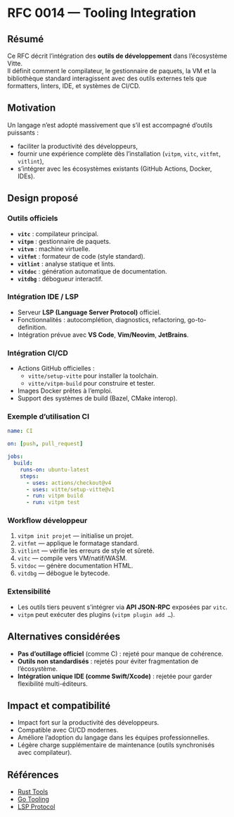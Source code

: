 # RFC 0014 — Tooling Integration

## Résumé
Ce RFC décrit l’intégration des **outils de développement** dans l’écosystème Vitte.  
Il définit comment le compilateur, le gestionnaire de paquets, la VM et la bibliothèque standard interagissent avec des outils externes tels que formatters, linters, IDE, et systèmes de CI/CD.

## Motivation
Un langage n’est adopté massivement que s’il est accompagné d’outils puissants :  
- faciliter la productivité des développeurs,  
- fournir une expérience complète dès l’installation (`vitpm`, `vitc`, `vitfmt`, `vitlint`),  
- s’intégrer avec les écosystèmes existants (GitHub Actions, Docker, IDEs).  

## Design proposé

### Outils officiels
- **`vitc`** : compilateur principal.  
- **`vitpm`** : gestionnaire de paquets.  
- **`vitvm`** : machine virtuelle.  
- **`vitfmt`** : formateur de code (style standard).  
- **`vitlint`** : analyse statique et lints.  
- **`vitdoc`** : génération automatique de documentation.  
- **`vitdbg`** : débogueur interactif.  

### Intégration IDE / LSP
- Serveur **LSP (Language Server Protocol)** officiel.  
- Fonctionnalités : autocomplétion, diagnostics, refactoring, go-to-definition.  
- Intégration prévue avec **VS Code**, **Vim/Neovim**, **JetBrains**.  

### Intégration CI/CD
- Actions GitHub officielles :  
  - `vitte/setup-vitte` pour installer la toolchain.  
  - `vitte/vitpm-build` pour construire et tester.  
- Images Docker prêtes à l’emploi.  
- Support des systèmes de build (Bazel, CMake interop).  

### Exemple d’utilisation CI
```yaml
name: CI

on: [push, pull_request]

jobs:
  build:
    runs-on: ubuntu-latest
    steps:
      - uses: actions/checkout@v4
      - uses: vitte/setup-vitte@v1
      - run: vitpm build
      - run: vitpm test
```

### Workflow développeur
1. `vitpm init projet` — initialise un projet.  
2. `vitfmt` — applique le formatage standard.  
3. `vitlint` — vérifie les erreurs de style et sûreté.  
4. `vitc` — compile vers VM/natif/WASM.  
5. `vitdoc` — génère documentation HTML.  
6. `vitdbg` — débogue le bytecode.  

### Extensibilité
- Les outils tiers peuvent s’intégrer via **API JSON-RPC** exposées par `vitc`.  
- `vitpm` peut exécuter des plugins (`vitpm plugin add …`).  

## Alternatives considérées
- **Pas d’outillage officiel** (comme C) : rejeté pour manque de cohérence.  
- **Outils non standardisés** : rejetés pour éviter fragmentation de l’écosystème.  
- **Intégration unique IDE (comme Swift/Xcode)** : rejetée pour garder flexibilité multi-éditeurs.  

## Impact et compatibilité
- Impact fort sur la productivité des développeurs.  
- Compatible avec CI/CD modernes.  
- Améliore l’adoption du langage dans les équipes professionnelles.  
- Légère charge supplémentaire de maintenance (outils synchronisés avec compilateur).  

## Références
- [Rust Tools](https://www.rust-lang.org/tools)  
- [Go Tooling](https://go.dev/doc/cmd)  
- [LSP Protocol](https://microsoft.github.io/language-server-protocol/)  
